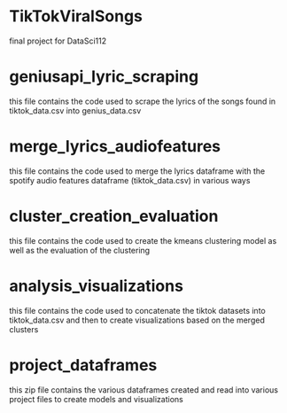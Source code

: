 # TikTokViralSongs
final project for DataSci112

# geniusapi_lyric_scraping
this file contains the code used to scrape the lyrics of the songs found in tiktok_data.csv into genius_data.csv

# merge_lyrics_audiofeatures
this file contains the code used to merge the lyrics dataframe with the spotify audio features dataframe (tiktok_data.csv) in various ways 

# cluster_creation_evaluation
this file contains the code used to create the kmeans clustering model as well as the evaluation of the clustering

# analysis_visualizations
this file contains the code used to concatenate the tiktok datasets into tiktok_data.csv and then to create visualizations based on the merged clusters

# project_dataframes
this zip file contains the various dataframes created and read into various project files to create models and visualizations

